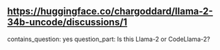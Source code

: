 ## https://huggingface.co/chargoddard/llama-2-34b-uncode/discussions/1

contains_question: yes
question_part: Is this Llama-2 or CodeLlama-2?